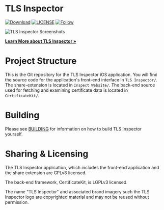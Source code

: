 # TLS Inspector

[![Download](https://img.shields.io/itunes/v/1100539810.svg?label=iTunes%20App%20Store&style=flat-square)](https://tlsinspector.com/download.html)
[![LICENSE](https://img.shields.io/github/license/tls-inspector/tls-inspector.svg?style=flat-square)](https://github.com/ecnepsnai/ds/blob/app-store/LICENSE)
[![Follow](https://img.shields.io/twitter/follow/tlsinspector?style=flat-square)](https://twitter.com/tlsinspector)

<img src="https://tlsinspector.com/assets/img/screenshots.png" alt="TLS Inspector Screenshots" />

**[Learn More about TLS Inspector »](https://tlsinspector.com/about.html)**

# Project Structure

This is the Git repository for the TLS Inspector iOS application. You will find the source code for the application's front-end interface in `TLS Inspector/`. The share-extension is located in `Inspect Website/`. The back-end source used for fetching and examining certificate data is located in `CertificateKit/`.

# Building

Please see [BUILDING](https://github.com/tls-inspector/tls-inspector/blob/app-store/BUILDING.md) for information on how to build TLS Inspector yourself.

# Sharing & Licensing

The TLS Inspector application, which includes the front-end application and the share extension are GPLv3 licensed.

The back-end framework, CertificateKit, is LGPLv3 licensed.

The name "TLS Inspector" and associated brand imagery such the TLS Inspector logo are copyrighted material and may not be reused without permission.
